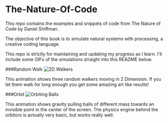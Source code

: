 # The-Nature-Of-Code
This repo contains the examples and snippets of code from The Nature of Code by Daniel Shiffman. 

The objective of this book is to simulate natural systems with processing, a creative coding language.

This repo is strictly for maintaining and updating my progress as I learn. I'll include some GIFs of the simulations straight into this README below.

###Random Walk
![2D Walkers](https://github.com/dandermotj/The-Nature-Of-Code/blob/master/Introduction/Walker_Gif/export.gif)

This animation shows three random walkers moving in 2 Dimension. If you let them walk for long enough you get some amazing art like results!

###Orbit
![Orbiting Balls](https://github.com/dandermotj/The-Nature-Of-Code/blob/master/Vectors/Orbit_Gif/export.gif)

This animation shows gravity pulling balls of different mass towards an invisible point in the center of the screen. The physics engine behind the orbitors is actually very basic, but works really well.

